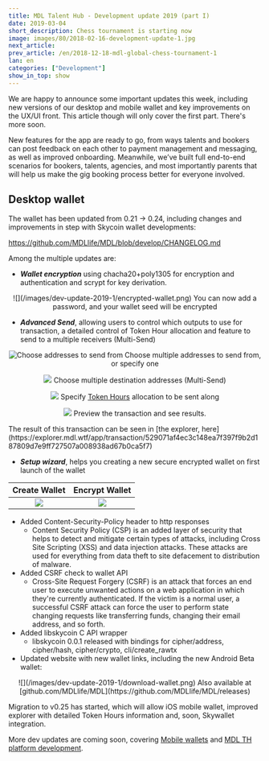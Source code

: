 ```yaml
---
title: MDL Talent Hub - Development update 2019 (part I)
date: 2019-03-04
short_description: Chess tournament is starting now
image: images/80/2018-02-16-development-update-1.jpg
next_article:
prev_article: /en/2018-12-18-mdl-global-chess-tournament-1
lan: en
categories: ["Development"]
show_in_top: show
---
```


We are happy to announce some important updates this week, including new versions of our desktop and mobile wallet and key improvements on the UX/UI front. This article though will only cover the first part. There's more soon.

New features for the app are ready to go, from ways talents and bookers can post feedback on each other to payment management and messaging, as well as improved onboarding. Meanwhile, we’ve built full end-to-end scenarios for bookers, talents, agencies, and most importantly parents that will help us make the gig booking process better for everyone involved.

## Desktop wallet
The wallet has been updated from  0.21 -> 0.24, including changes and improvements in step with Skycoin wallet developments:

https://github.com/MDLlife/MDL/blob/develop/CHANGELOG.md

Among the multiple updates are:

 - _***Wallet encryption***_ using chacha20+poly1305 for encryption and authentication and scrypt for key derivation.
<center>
  ![](/images/dev-update-2019-1/encrypted-wallet.png)
  You can now add a password, and your wallet seed will be encrypted
</center>

 - _***Advanced Send***_, allowing users to control which outputs to use for transaction, a detailed control of Token Hour allocation and feature to send to a multiple receivers (Multi-Send)

 <center>

 ![Choose addresses to send from](/images/dev-update-2019-1/choose-addr.png)
 Choose multiple addresses to send from, or specify one

 ![](/images/dev-update-2019-1/multiple-dest.png)
 Choose multiple destination addresses (Multi-Send)

 ![](/images/dev-update-2019-1/tokenhour-alloc.png)
 Specify [Token Hours](https://mdl.wtf/en/2018-05-06-what-is-the-mdl-token-hour-economy/) allocation to be sent along

 ![](/images/dev-update-2019-1/preview.png)
 Preview the transaction and see results.

 </center>
The result of this transaction can be seen in  [the explorer, here](https://explorer.mdl.wtf/app/transaction/529071af4ec3c148ea7f397f9b2d187809d7e9ff727507a008938ad67b0ca5f7)

 - _***Setup wizard***_, helps you creating a new secure encrypted wallet on first launch of the wallet

  Create Wallet              |   Encrypt Wallet
  :-------------------------:|:-------------------------:
  ![](/images/dev-update-2019-1/wizard-1.png)  |  ![](/images/dev-update-2019-1/wizard-3.png)

 - Added Content-Security-Policy header to http responses
   - Content Security Policy (CSP) is an added layer of security that helps to detect and mitigate certain types of attacks, including Cross Site Scripting (XSS) and data injection attacks. These attacks are used for everything from data theft to site defacement to distribution of malware.
 - Added CSRF check to wallet API
   - Cross-Site Request Forgery (CSRF) is an attack that forces an end user to execute unwanted actions on a web application in which they're currently authenticated.  If the victim is a normal user, a successful CSRF attack can force the user to perform state changing requests like transferring funds, changing their email address, and so forth.
 - Added libskycoin C API wrapper
   - libskycoin 0.0.1 released with bindings for cipher/address, cipher/hash, cipher/crypto, cli/create_rawtx
 - Updated website with new wallet links, including the new Android Beta wallet:

 <center>
  ![](/images/dev-update-2019-1/download-wallet.png)
  Also available at [github.com/MDLlife/MDL](https://github.com/MDLlife/MDL/releases)
 </center>

Migration to v0.25 has started, which will allow iOS mobile wallet, improved explorer with detailed Token Hours information and, soon, Skywallet integration.

More dev updates are coming soon, covering [Mobile wallets](https://play.google.com/store/apps/details?id=live.mdl.wallet) and [MDL TH platform development](https://mdl.live).
